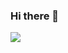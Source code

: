 ### Hi there 👋

<a href="https://mina3215.tistory.com/" target="_blank"><img src="https://img.shields.io/badge/Tistory-#000000?style=for-the-badge&logo=Tistory&logoColor=white"/></a>

<!--
**mina3215/mina3215** is a ✨ _special_ ✨ repository because its `README.md` (this file) appears on your GitHub profile.

Here are some ideas to get you started:

- 🔭 I’m currently working on ...
- 🌱 I’m currently learning ...
- 👯 I’m looking to collaborate on ...
- 🤔 I’m looking for help with ...
- 💬 Ask me about ...
- 📫 How to reach me: ...
- 😄 Pronouns: ...
- ⚡ Fun fact: ...
-->
